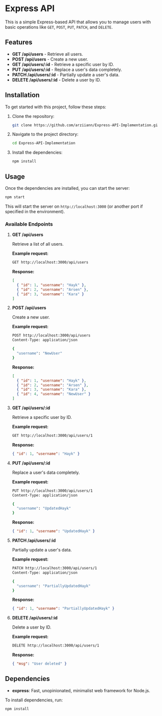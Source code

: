 # Express API

This is a simple Express-based API that allows you to manage users with basic operations like `GET`, `POST`, `PUT`, `PATCH`, and `DELETE`.

## Features

- **GET /api/users** - Retrieve all users.
- **POST /api/users** - Create a new user.
- **GET /api/users/:id** - Retrieve a specific user by ID.
- **PUT /api/users/:id** - Replace a user's data completely.
- **PATCH /api/users/:id** - Partially update a user's data.
- **DELETE /api/users/:id** - Delete a user by ID.

## Installation

To get started with this project, follow these steps:

1. Clone the repository:

    ```bash
    git clone https://github.com/arziiann/Express-API-Implementation.git
    ```

2. Navigate to the project directory:

    ```bash
    cd Express-API-Implementation
    ```

3. Install the dependencies:

    ```bash
    npm install
    ```

## Usage

Once the dependencies are installed, you can start the server:

```bash
npm start
```

This will start the server on `http://localhost:3000` (or another port if specified in the environment).

### Available Endpoints

1. **GET /api/users**

   Retrieve a list of all users.

   **Example request:**

   ```bash
   GET http://localhost:3000/api/users
   ```

   **Response:**

   ```json
   [
     { "id": 1, "username": "Hayk" },
     { "id": 2, "username": "Arsen" },
     { "id": 3, "username": "Kara" }
   ]
   ```

2. **POST /api/users**

   Create a new user.

   **Example request:**

   ```bash
   POST http://localhost:3000/api/users
   Content-Type: application/json

   {
     "username": "NewUser"
   }
   ```

   **Response:**

   ```json
   [
     { "id": 1, "username": "Hayk" },
     { "id": 2, "username": "Arsen" },
     { "id": 3, "username": "Kara" },
     { "id": 4, "username": "NewUser" }
   ]
   ```

3. **GET /api/users/:id**

   Retrieve a specific user by ID.

   **Example request:**

   ```bash
   GET http://localhost:3000/api/users/1
   ```

   **Response:**

   ```json
   { "id": 1, "username": "Hayk" }
   ```

4. **PUT /api/users/:id**

   Replace a user's data completely.

   **Example request:**

   ```bash
   PUT http://localhost:3000/api/users/1
   Content-Type: application/json

   {
     "username": "UpdatedHayk"
   }
   ```

   **Response:**

   ```json
   { "id": 1, "username": "UpdatedHayk" }
   ```

5. **PATCH /api/users/:id**

   Partially update a user's data.

   **Example request:**

   ```bash
   PATCH http://localhost:3000/api/users/1
   Content-Type: application/json

   {
     "username": "PartiallyUpdatedHayk"
   }
   ```

   **Response:**

   ```json
   { "id": 1, "username": "PartiallyUpdatedHayk" }
   ```

6. **DELETE /api/users/:id**

   Delete a user by ID.

   **Example request:**

   ```bash
   DELETE http://localhost:3000/api/users/1
   ```

   **Response:**

   ```json
   { "msg": "User deleted" }
   ```

## Dependencies

- **express**: Fast, unopinionated, minimalist web framework for Node.js.

To install dependencies, run:

```bash
npm install
```

